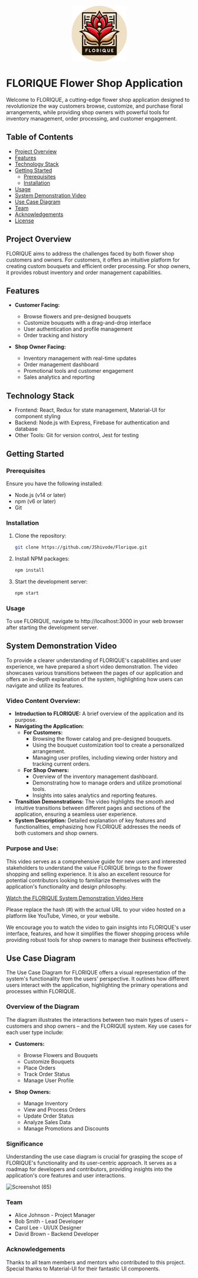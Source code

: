 <p align="center">
  <img src="https://github.com/itsamaso/Florique/blob/main/flo.png">
</p>

# FLORIQUE Flower Shop Application

Welcome to FLORIQUE, a cutting-edge flower shop application designed to revolutionize the way customers browse, customize, and purchase floral arrangements, while providing shop owners with powerful tools for inventory management, order processing, and customer engagement.

## Table of Contents
- [Project Overview](#project-overview)
- [Features](#features)
- [Technology Stack](#technology-stack)
- [Getting Started](#getting-started)
  - [Prerequisites](#prerequisites)
  - [Installation](#installation)
- [Usage](#usage)
- [System Demonstration Video](#system-demonstration-video)
- [Use Case Diagram](#use-case-diagram)
- [Team](#team)
- [Acknowledgements](#acknowledgements)
- [License](#license)

## Project Overview
FLORIQUE aims to address the challenges faced by both flower shop customers and owners. For customers, it offers an intuitive platform for creating custom bouquets and efficient order processing. For shop owners, it provides robust inventory and order management capabilities.

## Features
- **Customer Facing:**
  - Browse flowers and pre-designed bouquets
  - Customize bouquets with a drag-and-drop interface
  - User authentication and profile management
  - Order tracking and history

- **Shop Owner Facing:**
  - Inventory management with real-time updates
  - Order management dashboard
  - Promotional tools and customer engagement
  - Sales analytics and reporting

## Technology Stack
- Frontend: React, Redux for state management, Material-UI for component styling
- Backend: Node.js with Express, Firebase for authentication and database
- Other Tools: Git for version control, Jest for testing

## Getting Started

### Prerequisites
Ensure you have the following installed:
- Node.js (v14 or later)
- npm (v6 or later)
- Git

### Installation
1. Clone the repository:
   ```sh
   git clone https://github.com/JShivode/Florique.git

2.  Install NPM packages:
    ```sh
    npm install

3. Start the development server:
   ```sh
   npm start

### Usage
To use FLORIQUE, navigate to http://localhost:3000 in your web browser after starting the development server.

## System Demonstration Video

To provide a clearer understanding of FLORIQUE's capabilities and user experience, we have prepared a short video demonstration. The video showcases various transitions between the pages of our application and offers an in-depth explanation of the system, highlighting how users can navigate and utilize its features.

### Video Content Overview:
- **Introduction to FLORIQUE:** A brief overview of the application and its purpose.
- **Navigating the Application:**
  - **For Customers:**
    - Browsing the flower catalog and pre-designed bouquets.
    - Using the bouquet customization tool to create a personalized arrangement.
    - Managing user profiles, including viewing order history and tracking current orders.
  - **For Shop Owners:**
    - Overview of the inventory management dashboard.
    - Demonstrating how to manage orders and utilize promotional tools.
    - Insights into sales analytics and reporting features.
- **Transition Demonstrations:** The video highlights the smooth and intuitive transitions between different pages and sections of the application, ensuring a seamless user experience.
- **System Description:** Detailed explanation of key features and functionalities, emphasizing how FLORIQUE addresses the needs of both customers and shop owners.

### Purpose and Use:
This video serves as a comprehensive guide for new users and interested stakeholders to understand the value FLORIQUE brings to the flower shopping and selling experience. It is also an excellent resource for potential contributors looking to familiarize themselves with the application's functionality and design philosophy.

[Watch the FLORIQUE System Demonstration Video Here](#)

Please replace the hash (#) with the actual URL to your video hosted on a platform like YouTube, Vimeo, or your website.

We encourage you to watch the video to gain insights into FLORIQUE's user interface, features, and how it simplifies the flower shopping process while providing robust tools for shop owners to manage their business effectively.

## Use Case Diagram

The Use Case Diagram for FLORIQUE offers a visual representation of the system's functionality from the users' perspective. It outlines how different users interact with the application, highlighting the primary operations and processes within FLORIQUE.

### Overview of the Diagram
The diagram illustrates the interactions between two main types of users – customers and shop owners – and the FLORIQUE system. Key use cases for each user type include:

- **Customers:**
  - Browse Flowers and Bouquets
  - Customize Bouquets
  - Place Orders
  - Track Order Status
  - Manage User Profile

- **Shop Owners:**
  - Manage Inventory
  - View and Process Orders
  - Update Order Status
  - Analyze Sales Data
  - Manage Promotions and Discounts

### Significance
Understanding the use case diagram is crucial for grasping the scope of FLORIQUE's functionality and its user-centric approach. It serves as a roadmap for developers and contributors, providing insights into the application's core features and user interactions.

 ![Screenshot (65)](https://github.com/JShivode/FlowerShop/assets/93088012/8796719f-9621-4e2e-8044-f113419d8770)



### Team
- Alice Johnson - Project Manager
- Bob Smith - Lead Developer
- Carol Lee - UI/UX Designer
- David Brown - Backend Developer

### Acknowledgements
Thanks to all team members and mentors who contributed to this project. \
Special thanks to Material-UI for their fantastic UI components.


